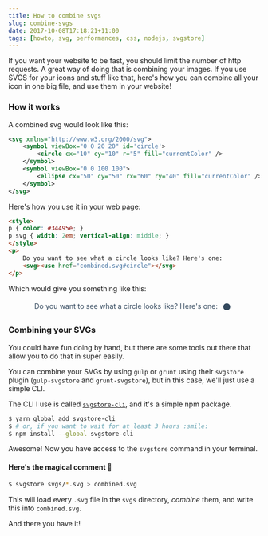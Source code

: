 ```yaml
---
title: How to combine svgs
slug: combine-svgs
date: 2017-10-08T17:18:21+11:00
tags: [howto, svg, performances, css, nodejs, svgstore]
---
```


If you want your website to be fast, you should limit the number of http
requests. A great way of doing that is combining your images. If you use SVGS
for your icons and stuff like that, here's how you can combine all your icon in
one big file, and use them in your website!<!--more-->

### How it works

A combined svg would look like this:

```xml
<svg xmlns="http://www.w3.org/2000/svg">
    <symbol viewBox="0 0 20 20" id='circle'>
        <circle cx="10" cy="10" r="5" fill="currentColor" />
    </symbol>
    <symbol viewBox="0 0 100 100">
        <ellipse cx="50" cy="50" rx="60" ry="40" fill="currentColor" />
    </symbol>
</svg>
```

Here's how you use it in your web page:

```html
<style>
p { color: #34495e; }
p svg { width: 2em; vertical-align: middle; }
</style>
<p>
    Do you want to see what a circle looks like? Here's one:
    <svg><use href="combined.svg#circle"></svg>
</p>
```

Which would give you something like this:

<p style="color: #34495e; text-align: center;">
    Do you want to see what a circle looks like? Here's one:
    <svg viewBox="0 0 20 20" width="2em" style="vertical-align: middle;">
        <circle cx="10" cy="10" r="5" fill="currentColor" />
    </svg>
</p>

### Combining your SVGs

You could have fun doing by hand, but there are some tools out there that allow
you to do that in super easily.

You can combine your SVGs by using `gulp` or `grunt` using their `svgstore`
plugin (`gulp-svgstore` and `grunt-svgstore`), but in this case, we'll just use
a simple CLI.

The CLI I use is called [`svgstore-cli`][], and it's a simple npm package.

```sh
$ yarn global add svgstore-cli
$ # or, if you want to wait for at least 3 hours :smile:
$ npm install --global svgstore-cli
```

Awesome! Now you have access to the `svgstore` command in your terminal.

#### Here's the magical comment :tada:

```sh
$ svgstore svgs/*.svg > combined.svg
```

This will load every `.svg` file in the `svgs` directory, *combine* them, and
write this into `combined.svg`.

And there you have it!

[`svgstore-cli`]: https://github.com/svgstore/svgstore-cli
